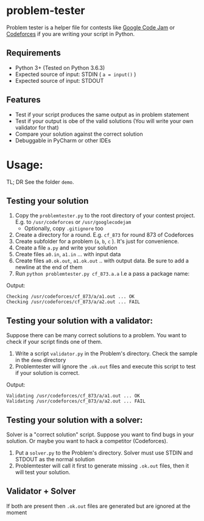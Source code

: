 problem-tester
==============

Problem tester is a helper file for contests like [Google Code Jam](https://code.google.com/codejam/) or [Codeforces](http://codeforces.com/) if you are writing your script in Python.

Requirements
--------------
- Python 3+ (Tested on Python 3.6.3)
- Expected source of input: STDIN ( `a = input()` )
- Expected source of input: STDOUT

Features
--------------
- Test if your script produces the same output as in problem statement
- Test if your output is obe of the valid solutions (You will write your own validator for that)
- Compare your solution against the correct solution
- Debuggable in PyCharm or other IDEs

Usage:
==============
TL; DR
See the folder `demo`.

Testing your solution
--------------
1. Copy the `problemtester.py` to the root directory of your contest project. E.g. to `/usr/codeforces` or `/usr/googlecodejam`
    * Optionally, copy `.gitignore` too
2. Create a directory for a round. E.g. `cf_873` for round 873 of Codeforces
3. Create subfolder for a problem (`a`, `b`, `c` ). It's just for convenience.
4. Create a file `a.py` and write your solution
5. Create files `a0.in`, `a1.in` ... with input data
6. Create files `a0.ok.out`, `a1.ok.out` .. with output data. Be sure to add a newline at the end of them
7. Run `python problemtester.py cf_873.a.a` I.e a pass a package name:

Output:
```
Checking /usr/codeforces/cf_873/a/a1.out ... OK
Checking /usr/codeforces/cf_873/a/a2.out ... FAIL
```

Testing your solution with a validator:
--------------
Suppose there can be many correct solutions to a problem. You want to check if your script finds one of them.
1. Write a script `validator.py` in the Problem's directory. Check the sample in the `demo` directory
2. Problemtester will ignore the `.ok.out` files and execute this script to test if your solution is correct.

Output:
```
Validating /usr/codeforces/cf_873/a/a1.out ... OK
Validating /usr/codeforces/cf_873/a/a2.out ... FAIL
```


Testing your solution with a solver:
--------------
Solver is a "correct solution" script. Suppose you want to find bugs in your solution. Or maybe you want to hack a competitor (Codeforces).
1. Put a `solver.py` to the Problem's directory. Solver must use STDIN and STDOUT as the normal solution
2. Problemtester will call it first to generate missing `.ok.out` files, then it will test your solution.


Validator + Solver
--------------
If both are present then `.ok.out` files are generated but are ignored at the moment